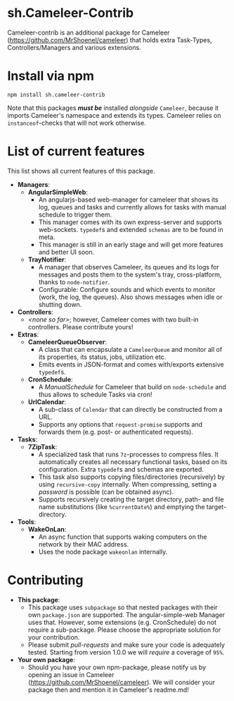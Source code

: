 # sh.Cameleer-Contrib
Cameleer-contrib is an additional package for Cameleer (https://github.com/MrShoenel/cameleer) that holds extra Task-Types, Controllers/Managers and various extensions.

# Install via npm
`npm install sh.cameleer-contrib`

Note that this packages ___must be___ installed _alongside_ `Cameleer`, because it imports Cameleer's namespace and extends its types. Cameleer relies on `instanceof`-checks that will not work otherwise.

# List of current features
This list shows all current features of this package.

* __Managers__:
  * __AngularSimpleWeb__:
    * An angularjs-based web-manager for cameleer that shows its log, queues and tasks and currently allows for tasks with manual schedule to trigger them.
    * This manager comes with its own express-server and supports web-sockets. `typedef`s and extended `schemas` are to be found in meta.
    * This manager is still in an early stage and will get more features and better UI soon.
  * __TrayNotifier__:
    * A manager that observes Cameleer, its queues and its logs for messages and posts them to the system's tray, cross-platform, thanks to `node-notifier`.
    * Configurable: Configure sounds and which events to monitor (work, the log, the queues). Also shows messages when idle or shutting down.
* __Controllers__:
  * _&lt;none so far&gt;_; however, Cameleer comes with two built-in controllers. Please contribute yours!
* __Extras__:
  * __CameleerQueueObserver__:
    * A class that can encapsulate a `CameleerQueue` and monitor all of its properties, its status, jobs, utilization etc.
    * Emits events in JSON-format and comes with/exports extensive `typedef`s.
  * __CronSchedule__:
    * A _ManualSchedule_ for Cameleer that build on `node-schedule` and thus allows to schedule Tasks via cron!
  * __UrlCalendar__:
    * A sub-class of `Calendar` that can directly be constructed from a URL.
    * Supports any options that `request-promise` supports and forwards them (e.g. post- or authenticated requests).
* __Tasks__:
  * __7ZipTask__:
    * A specialized task that runs `7z`-processes to compress files. It automatically creates all necessary functional tasks, based on its configuration. Extra `typedef`s and schemas are exported.
    * This task also supports copying files/directories (recursively) by using `recursive-copy` internally. When compressing, setting a _password_ is possible (can be obtained async).
    * Supports recursively creating the target directory, path- and file name substitutions (like `%currentDate%`) and emptying the target-directory.
* __Tools__:
  * __WakeOnLan__:
    * An async function that supports waking computers on the network by their MAC address.
    * Uses the node package `wakeonlan` internally.

# Contributing
* __This package__:
  * This package uses `subpackage` so that nested packages with their own `package.json` are supported. The angular-simple-web Manager uses that. However, some extensions (e.g. CronSchedule) do not require a sub-package. Please choose the appropriate solution for your contribution.
  * Please submit _pull-requests_ and make sure your code is adequately tested. Starting from version 1.0.0 we will _require_ a coverage of `95%`.
* __Your own package__:
  * Should you have your own npm-package, please notify us by opening an issue in Cameleer (https://github.com/MrShoenel/cameleer). We will consider your package then and mention it in Cameleer's readme.md!
